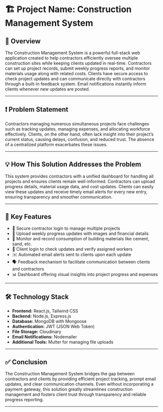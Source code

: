 # 🏗️ Project Name: Construction Management System

## 📄 Overview

The Construction Management System is a powerful full-stack web application created to help contractors efficiently oversee multiple construction sites while keeping clients updated in real-time. Contractors can set up project records, submit weekly progress reports, and monitor materials usage along with related costs. Clients have secure access to check project updates and can communicate directly with contractors through a built-in feedback system. Email notifications instantly inform clients whenever new updates are posted.

---

## ❗ Problem Statement

Contractors managing numerous simultaneous projects face challenges such as tracking updates, managing expenses, and allocating workforce effectively. Clients, on the other hand, often lack insight into their project’s current status, causing delays, confusion, and reduced trust. The absence of a centralized platform exacerbates these issues.

---

## 💡 How This Solution Addresses the Problem

This system provides contractors with a unified dashboard for handling all projects and ensures clients remain well-informed. Contractors can upload progress details, material usage data, and cost updates. Clients can easily view these updates and receive timely email alerts for every new entry, ensuring transparency and smoother communication.

---

## 🚀 Key Features

- 👷 Secure contractor login to manage multiple projects
- 📁 Upload weekly progress updates with images and financial details
- 🧱 Monitor and record consumption of building materials like cement, sand, etc.
- 👤 Client login to check updates and verify assigned workers
- ✉️ Automated email alerts sent to clients upon each update
- 🗣️ Feedback mechanism to facilitate communication between clients and contractors
- 📊 Dashboard offering visual insights into project progress and expenses

---

## 🛠️ Technology Stack

- **Frontend:** React.js, Tailwind CSS
- **Backend:** Node.js, Express.js
- **Database:** MongoDB with Mongoose
- **Authentication:** JWT (JSON Web Token)
- **File Storage:** Cloudinary
- **Email Notifications:** Nodemailer
- **Additional Tools:** Multer for managing file uploads

---

## ✅ Conclusion

The Construction Management System bridges the gap between contractors and clients by providing efficient project tracking, prompt email updates, and clear communication channels. Even without incorporating a payment gateway, this solution greatly streamlines construction management and fosters client trust through transparency and reliable progress reporting.

---
